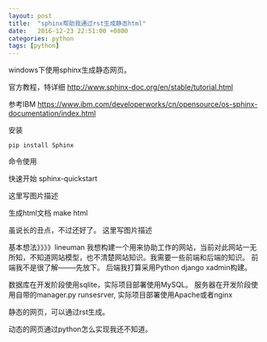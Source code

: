 ```yaml
---
layout: post
title:  "sphinx帮助我通过rst生成静态html"
date:   2016-12-23 22:51:00 +0800
categories: python
tags: [python]
---
```


windows下使用sphinx生成静态网页。

官方教程，特详细
http://www.sphinx-doc.org/en/stable/tutorial.html

参考IBM
https://www.ibm.com/developerworks/cn/opensource/os-sphinx-documentation/index.html

安装

`pip install Sphinx`

命令使用

快速开始
sphinx-quickstart

这里写图片描述

生成html文档
make html

虽说长的丑点，不过还好了。
这里写图片描述

基本想法》》》》lineuman
我想构建一个用来协助工作的网站，当前对此网站一无所知，不知道网站模型，也不清楚网站知识。我需要一些前端和后端的知识。
前端我不是很了解——–先放下。
后端我打算采用Python django xadmin构建。

数据库在开发阶段使用sqlite，实际项目部署使用MySQL。
服务器在开发阶段使用自带的manager.py runsesrver, 实际项目部署使用Apache或者nginx

静态的网页，可以通过rst生成。

动态的网页通过python怎么实现我还不知道。
